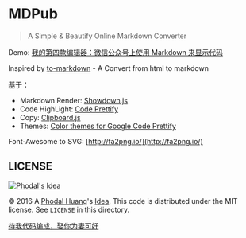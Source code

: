 # MDPub

> A Simple & Beautify Online Markdown Converter

Demo: [我的第四款编辑器：微信公众号上使用 Markdown 来显示代码](http://mp.weixin.qq.com/s?__biz=MjM5Mjg4NDMwMA==&mid=2652974328&idx=1&sn=3f012c47d7feacc6cabc23965430963f&chksm=bd4affdb8a3d76cdd287d511f5e1757820915d42f85a8652b2cb9d346ebf7d1a233f43cb606f#rd)

Inspired by [to-markdown](https://github.com/domchristie/to-markdown) - A Convert from html to markdown

基于：

 - Markdown Render: [Showdown.js](https://github.com/showdownjs/showdown)
 - Code HighLight: [Code Prettify](https://github.com/google/code-prettify)
 - Copy: [Clipboard.js](https://github.com/zenorocha/clipboard.js/)
 - Themes: [Color themes for Google Code Prettify](https://github.com/jmblog/color-themes-for-google-code-prettify)

Font-Awesome to SVG: [http://fa2png.io/](http://fa2png.io/)

LICENSE
---

[![Phodal's Idea](http://brand.phodal.com/shields/idea-small.svg)](http://ideas.phodal.com/)

© 2016 A [Phodal Huang](https://www.phodal.com)'s [Idea](http://github.com/phodal/ideas).  This code is distributed under the MIT license. See `LICENSE` in this directory.

[待我代码编成，娶你为妻可好](http://www.xuntayizhan.com/blog/ji-ke-ai-qing-zhi-er-shi-dai-wo-dai-ma-bian-cheng-qu-ni-wei-qi-ke-hao-wan/)
